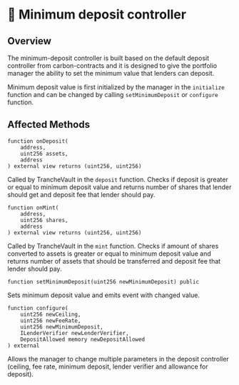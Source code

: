 # 🦐 Minimum deposit controller

## Overview
The minimum-deposit controller is built based on the default deposit controller from carbon-contracts and it is designed to give the portfolio manager the ability to set the minimum value that lenders can deposit.

Minimum deposit value is first initialized by the manager in the `initialize` function and can be changed by calling `setMinimumDeposit` or `configure` function.

## Affected Methods
```solidity
function onDeposit(
    address,
    uint256 assets,
    address
) external view returns (uint256, uint256)
```
Called by TrancheVault in the `deposit` function. Checks if deposit is greater or equal to minimum deposit value and returns number of shares that lender should get and deposit fee that lender should pay.

```solidity
function onMint(
    address,
    uint256 shares,
    address
) external view returns (uint256, uint256)
```
Called by TrancheVault in the `mint` function. Checks if amount of shares converted to assets is greater or equal to minimum deposit value and returns number of assets that should be transferred and deposit fee that lender should pay.

```solidity
function setMinimumDeposit(uint256 newMinimumDeposit) public
```
Sets minimum deposit value and emits event with changed value.

```solidity
function configure(
    uint256 newCeiling,
    uint256 newFeeRate,
    uint256 newMinimumDeposit,
    ILenderVerifier newLenderVerifier,
    DepositAllowed memory newDepositAllowed
) external
```
Allows the manager to change multiple parameters in the deposit controller (ceiling, fee rate, minimum deposit, lender verifier and allowance for deposit).

